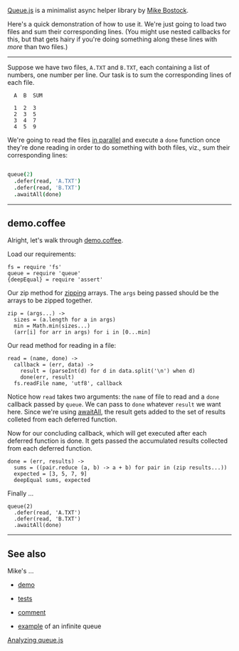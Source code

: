 [Queue.js](https://github.com/mbostock/queue/blob/master/README.md#queuejs) is
a minimalist async helper library by [Mike Bostock](https://1.gravatar.com/avatar/005a27e09fe946ebef64bf4d134efc0a?d=https%3A%2F%2Fidenticons.github.com%2Fbccfec69c12f4875927673c36fb63cf4.png&r=x&s=400).

Here's a quick demonstration of how to use it.  We're just going to load two
files and sum their corresponding lines. (You might use nested callbacks for 
this, but that gets hairy if you're doing something along these lines with
*more* than two files.)

---

Suppose we have two files, `A.TXT` and `B.TXT`, each containing a list of numbers, one number per line.  Our task is to sum the corresponding lines of each file.

```
  A  B  SUM

  1  2  3
  2  3  5
  3  4  7
  4  5  9
```    

We're going to read the files [in parallel](https://github.com/mbostock/queue/blob/master/README.md#queueparallelism) and execute a `done` function once
they're done reading in order to do something with both files, viz., sum their
corresponding lines:

```coffeescript

queue(2)
  .defer(read, 'A.TXT')
  .defer(read, 'B.TXT')
  .awaitAll(done)

```

---

## demo.coffee

Alright, let's walk through [demo.coffee](https://gist.github.com/joyrexus/7603860#file-demo-coffee).

Load our requirements:

    fs = require 'fs'
    queue = require 'queue'
    {deepEqual} = require 'assert'

Our zip method for [zipping](https://github.com/mbostock/d3/wiki/Arrays#wiki-d3_zip) arrays.  The `args` being passed should be the arrays to be zipped together.

    zip = (args...) ->
      sizes = (a.length for a in args)
      min = Math.min(sizes...)
      (arr[i] for arr in args) for i in [0...min]

Our read method for reading in a file:

    read = (name, done) -> 
      callback = (err, data) -> 
        result = (parseInt(d) for d in data.split('\n') when d)
        done(err, result)
      fs.readFile name, 'utf8', callback

Notice how `read` takes two arguments: the `name` of file to read and a `done` callback passed by `queue`.  We can pass to `done` whatever `result` we want here.  Since we're using [awaitAll](https://github.com/mbostock/queue/blob/master/README.md#queueawaitallcallback), the result gets added to the set of results colleted from each deferred function.

Now for our concluding callback, which will get executed after each deferred function is done.  It gets passed the accumulated results collected from each deferred function.
        
    done = (err, results) -> 
      sums = ((pair.reduce (a, b) -> a + b) for pair in (zip results...))
      expected = [3, 5, 7, 9]
      deepEqual sums, expected

Finally ...

    queue(2)
      .defer(read, 'A.TXT')
      .defer(read, 'B.TXT')
      .awaitAll(done)

---

## See also

Mike's ...

* [demo](http://bl.ocks.org/mbostock/1696080)

* [tests](https://github.com/mbostock/queue/blob/master/test/queue-test.js)

* [comment](http://grokbase.com/t/gg/d3-js/13412932vz/queue-js#20130401gzfmvktwsrwry5ozq5xr36klnu)

* [example](http://bl.ocks.org/mbostock/7606141) of an infinite queue

[Analyzing queue.js](http://bsumm.net/2013/03/31/analyzing-mbostocks-queue-js.html)
